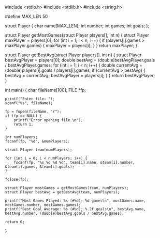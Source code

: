 #include <stdio.h>
#include <stdlib.h>
#include <string.h>

#define MAX_LEN 50

struct Player {
    char name[MAX_LEN];
    int number;
    int games;
    int goals;
};

struct Player getMostGames(struct Player players[], int n) {
    struct Player maxPlayer = players[0];
    for (int i = 1; i < n; i++) {
        if (players[i].games > maxPlayer.games) {
            maxPlayer = players[i];
        }
    }
    return maxPlayer;
}

struct Player getBestAvg(struct Player players[], int n) {
    struct Player bestAvgPlayer = players[0];
    double bestAvg = (double)bestAvgPlayer.goals / bestAvgPlayer.games;
    for (int i = 1; i < n; i++) {
        double currentAvg = (double)players[i].goals / players[i].games;
        if (currentAvg > bestAvg) {
            bestAvg = currentAvg;
            bestAvgPlayer = players[i];
        }
    }
    return bestAvgPlayer;
}

int main() {
    char fileName[100];
    FILE *fp;

    printf("Enter file: ");
    scanf("%s", fileName);

    fp = fopen(fileName, "r");
    if (fp == NULL) {
        printf("Error opening file.\n");
        return 1;
    }

    int numPlayers;
    fscanf(fp, "%d", &numPlayers);

    struct Player team[numPlayers];

    for (int i = 0; i < numPlayers; i++) {
        fscanf(fp, "%s %d %d %d", team[i].name, &team[i].number, &team[i].games, &team[i].goals);
    }

    fclose(fp);

    struct Player mostGames = getMostGames(team, numPlayers);
    struct Player bestAvg = getBestAvg(team, numPlayers);

    printf("Most Games Played: %s (#%d); %d games\n", mostGames.name, mostGames.number, mostGames.games);
    printf("Best Goal Average: %s (#%d); %.2f goals\n", bestAvg.name, bestAvg.number, (double)bestAvg.goals / bestAvg.games);

    return 0;
}
